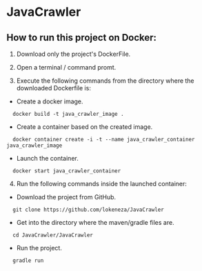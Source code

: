 # JavaCrawler

## How to run this project on Docker:
1) Download only the project's DockerFile.

2) Open a terminal / command promt.

3) Execute the following commands from the directory where the downloaded Dockerfile is:

- Create a docker image.
```
  docker build -t java_crawler_image .
```
- Create a container based on the created image.
```
  docker container create -i -t --name java_crawler_container java_crawler_image
```
- Launch the container.
```
  docker start java_crawler_container
```
4) Run the following commands inside the launched container:
- Download the project from GitHub.
```
  git clone https://github.com/lokeneza/JavaCrawler
```
- Get into the directory where the maven/gradle files are.
```
  cd JavaCrawler/JavaCrawler
```
- Run the project.
```
  gradle run
```
